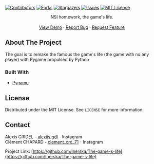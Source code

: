 [![Contributors][contributors-shield]][contributors-url]
[![Forks][forks-shield]][forks-url]
[![Stargazers][stars-shield]][stars-url]
[![Issues][issues-shield]][issues-url]
[![MIT License][license-shield]][license-url]


  <p align="center">
    NSI homework, the game's life.
    <br />
    <br />
    <a href="https://github.com/Inerska/The-game-s-life">View Demo</a>
    ·
    <a href="https://github.com/Inerska/The-game-s-life/issues">Report Bug</a>
    ·
    <a href="https://github.com/Inerska/The-game-s-life/issues">Request Feature</a>
  </p>
</p>



## About The Project

The goal is to remake the famous the game's life (the game with no any player) with Pygame propulsed by Python


### Built With

* [Pygame](https://www.pygame.org/)

<!-- LICENSE -->
## License

Distributed under the MIT License. See `LICENSE` for more information.

<!-- CONTACT -->
## Contact

Alexis GRIDEL - [alexiis.gdl](https://www.instagram.com/alexiis.gdl/) - Instagram <br>
Clément CHAPARD - [clement_crd_71](https://www.instagram.com/clement_crd_71/) - Instagram

Project Link: [https://github.com/Inerska/The-game-s-life](https://github.com/Inerska/The-game-s-life)



<!-- MARKDOWN LINKS & IMAGES -->
<!-- https://www.markdownguide.org/basic-syntax/#reference-style-links -->
[contributors-shield]: https://img.shields.io/github/contributors/Inerska/The-game-s-life.svg?style=flat-square
[contributors-url]: https://github.com/Inerska/The-game-s-life/graphs/contributors
[forks-shield]: https://img.shields.io/github/forks/Inerska/The-game-s-life.svg?style=flat-square
[forks-url]: https://github.com/Inerska/The-game-s-life/network/members
[stars-shield]: https://img.shields.io/github/stars/Inerska/The-game-s-life.svg?style=flat-square
[stars-url]: https://github.com/Inerska/The-game-s-life/stargazers
[issues-shield]: https://img.shields.io/github/issues/Inerska/The-game-s-life.svg?style=flat-square
[issues-url]: https://github.com/Inerska/The-game-s-life/issues
[license-shield]: https://img.shields.io/github/license/Inerska/The-game-s-life.svg?style=flat-square
[license-url]: https://github.com/Inerska/The-game-s-life/blob/master/LICENSE
